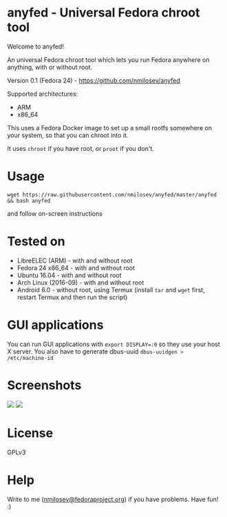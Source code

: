 # anyfed - Universal Fedora chroot tool

Welcome to anyfed!

An universal Fedora chroot tool which lets you run Fedora anywhere on anything, with or without root.

Version 0.1 (Fedora 24) - https://github.com/nmilosev/anyfed

Supported architectures:
- ARM
- x86_64

This uses a Fedora Docker image to set up a small rootfs somewhere on your system, so that you can chroot into it.

It uses ```chroot``` if you have root, or ```proot``` if you don't.

# Usage

```
wget https://raw.githubusercontent.com/nmilosev/anyfed/master/anyfed && bash anyfed
```

and follow on-screen instructions

# Tested on

- LibreELEC (ARM) - with and without root
- Fedora 24 x86_64 - with and without root
- Ubuntu 16.04 - with and without root
- Arch Linux (2016-09) - with and without root
- Android 6.0 - without root, using Termux (install ```tar``` and ```wget``` first, restart Termux and then run the script)

# GUI applications

You can run GUI applications with ```export DISPLAY=:0``` so they use your host X server. You also have to generate dbus-uuid ```dbus-uuidgen > /etc/machine-id```

# Screenshots

![](https://svbtleusercontent.com/vnfpef68jbt1w_small.png)
![](https://svbtleusercontent.com/h2zz418lnfe7la_small.png)

# License

GPLv3

# Help

Write to me (nmilosev@fedoraproject.org) if you have problems. Have fun! :)
